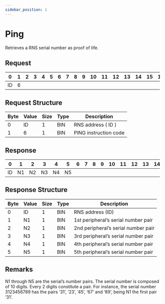 ```yaml
---
sidebar_position: 1
---
```


# Ping

Retrieves a RNS serial number as proof of life.

## Request

| 0  | 1  | 2  | 3  | 4  | 5  | 6  | 7  | 8  | 9  | 10 | 11 | 12 | 13 | 14 | 15 | 16 | 17 | 18 | 19 | 20 | 21 | 22 | 23 | 24 | 25 | 26 | 27 | 28 | 29 | 30 | 31 |
|----|----|----|----|----|----|----|----|----|----|----|----|----|----|----|----|----|----|----|----|----|----|----|----|----|----|----|----|----|----|----|----|
| ID | 6 |    |  |    |    |    |    |    |    |    |    |    |    |    |    |    |    |    |    |    |    |    |    |    |    |    |    |    |    |    |  |

## Request Structure

| Byte | Value | Size | Type | Description                              |
|------|-------|------|------|------------------------------------------|
| 0    | ID   | 1    | BIN  | RNS address ( ID )                   |
| 1    | 6    | 1    | BIN  | PING instruction code    |

## Response

| 0  | 1  | 2  | 3  | 4  | 5  | 6  | 7  | 8  | 9  | 10 | 11 | 12 | 13 | 14 | 15 | 16 | 17 | 18 | 19 | 20 | 21 | 22 | 23 | 24 | 25 | 26 | 27 | 28 | 29 | 30 | 31 |
|----|----|----|----|----|----|----|----|----|----|----|----|----|----|----|----|----|----|----|----|----|----|----|----|----|----|----|----|----|----|----|----|
| ID | N1 |  N2  | N3 |  N4  | N5   |    |    |    |    |    |    |    |    |    |    |    |    |    |    |    |    |    |    |    |    |    |    |    |    |    |  |

## Response Structure

| Byte | Value | Size | Type | Description                          |
|------|-------|------|------|--------------------------------------|
| 0    | ID    | 1    | BIN  | RNS address (ID)                    |
| 1    | N1    | 1    | BIN  | 1st peripheral’s serial number pair |
| 2    | N2    | 1    | BIN  | 2nd peripheral’s serial number pair |
| 3    | N3    | 1    | BIN  | 3rd peripheral’s serial number pair |
| 4    | N4    | 1    | BIN  | 4th peripheral’s serial number pair |
| 5    | N5    | 1    | BIN  | 5th peripheral’s serial number pair |

## Remarks

N1 through N5 are the serial’s number pairs. The serial number is composed of 10 digits. Every 2
digits constitute a pair. For instance, the serial number 3123456789 has the pairs ‘31’, ‘23’, ‘45’, ‘67’
and ‘89’, being N1 the first pair ‘31’.